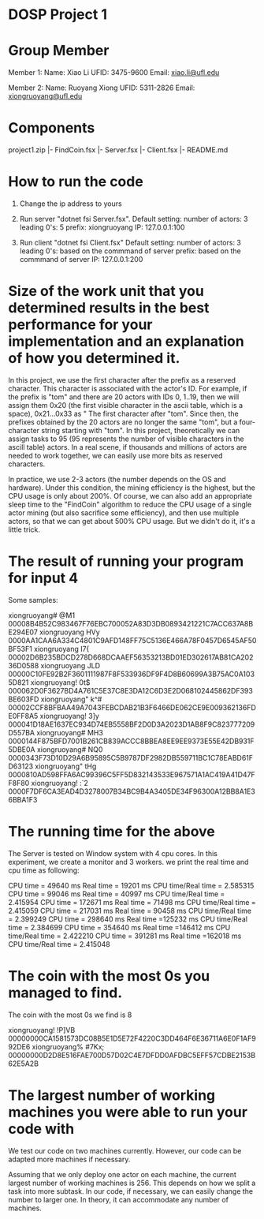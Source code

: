 # DOSP Project 1

# Group Member
Member 1:
        Name: Xiao Li
        UFID: 3475-9600
        Email: xiao.li@ufl.edu

Member 2: 
        Name: Ruoyang Xiong
        UFID: 5311-2826
        Email: xiongruoyang@ufl.edu

# Components
project1.zip
|- FindCoin.fsx
|- Server.fsx
|- Client.fsx
|- README.md

# How to run the code

1. Change the ip address to yours 
2. Run server "dotnet fsi Server.fsx". 
        Default setting:
                number of actors: 3
                leading 0's:      5
                prefix:           xiongruoyang
                IP:               127.0.0.1:100

3. Run client "dotnet fsi Client.fsx"
        Default setting:
                number of actors: 3
                leading 0's:      based on the commmand of server
                prefix:           based on the commmand of server
                IP:               127.0.0.1:200


# Size of the work unit that you determined results in the best performance for your implementation and an explanation of how you determined it.

In this project, we use the first character after the prefix as a reserved character. This character is associated with the actor's ID. For example, if the prefix is ​​"tom" and there are 20 actors with IDs 0, 1..19, then we will assign them 0x20 (the first visible character in the ascii table, which is a space), 0x21...0x33 as " The first character after "tom". Since then, the prefixes obtained by the 20 actors are no longer the same "tom", but a four-character string starting with "tom". In this project, theoretically we can assign tasks to 95 (95 represents the number of visible characters in the ascill table) actors. In a real scene, if thousands and millions of actors are needed to work together, we can easily use more bits as reserved characters.

In practice, we use 2-3 actors (the number depends on the OS and hardware). Under this condition, the mining efficiency is the highest, but the CPU usage is only about 200%. Of course, we can also add an appropriate sleep time to the "FindCoin" algorithm to reduce the CPU usage of a single actor mining (but also sacrifice some efficiency), and then use multiple actors, so that we can get about 500% CPU usage. But we didn't do it, it's a little trick.

# The result of running your program for input 4
Some samples:

xiongruoyang# @M1       00008B4B52C983467F76EBC700052A83D3DB0893421221C7ACC637A8BE294E07
xiongruoyang  HVy       0000AA1CAA6A334C4801C9AFD148FF75C5136E466A78F0457D6545AF50BF53F1
xiongruoyang  I7{       00002D6B235BDCD278D668DCAAEF56353213BD01ED302617AB81CA20236D0588
xiongruoyang  JLD       00000C10FE92B2F3601111987F8F533936DF9F4D8B60699A3B75AC0A1035D821
xiongruoyang! 0t$       000062D0F3627BD4A761C5E37C8E3DA12C6D3E2D068102445862DF393BE603FD
xiongruoyang" k^#       00002CCF8BFBAA49A7043FEBCDAB21B3F6466DE062CE9E009362136FDE0FF8A5
xiongruoyang! 3]y       000041D18AE1637EC934D74EB5558BF2D0D3A2023D1AB8F9C823777209D557BA
xiongruoyang# MH3       0000144F875BFD7001B261CB839ACCC8BBEA8EE9EE9373E55E42DB931F5DBE0A
xiongruoyang# NQ0       0000343F73D10D29A6B95895C5B9787DF2982DB559711BC1C78EABD61FD63123
xiongruoyang" tHg       0000810AD598FFA6AC99396C5FF5D832143533E967571A1AC419A41D47FF8F80
xiongruoyang! :`2       0000F7DF6CA3EAD4D3278007B34BC9B4A3405DE34F96300A12BB8A1E36BBA1F3

# The running time for the above

The Server is tested on Window system with 4 cpu cores. In this experiment, we create a monitor and 3 workers. we print the real time and cpu time as following:

CPU time = 49640 ms    Real time = 19201 ms   CPU time/Real time = 2.585315
CPU time = 99046 ms    Real time = 40997 ms   CPU time/Real time = 2.415954
CPU time = 172671 ms   Real time = 71498 ms   CPU time/Real time = 2.415059
CPU time = 217031 ms   Real time = 90458 ms   CPU time/Real time = 2.399249
CPU time = 298640 ms   Real time =125232 ms   CPU time/Real time = 2.384699
CPU time = 354640 ms   Real time =146412 ms   CPU time/Real time = 2.422210
CPU time = 391281 ms   Real time =162018 ms   CPU time/Real time = 2.415048

# The coin with the most 0s you managed to find.

The coin with the most 0s we find is 8

xiongruoyang! !P]VB     00000000CA1581573DC08B5E1D5E72F4220C3DD464F6E36711A6E0F1AF992DE6
xiongruoyang% #7Kx;     00000000D2D8E516FAE700D57D02C4E7DFDD0AFDBC5EFF57CDBE2153B62E5A2B


# The largest number of working machines you were able to run your code with

We test our code on two machines currently. However, our code can be adapted more machines if necessary. 

Assuming that we only deploy one actor on each machine, the current largest number of working machines is 256. This depends on how we split a task into more subtask. In our code, if necessary, we can easily change the number to larger one. In theory, it can accommodate any number of machines.